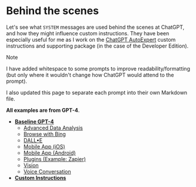# Behind the scenes

Let's see what `SYSTEM` messages are used behind the scenes at ChatGPT, and how they might influence custom instructions. They have been especially useful for me as I work on the [ChatGPT AutoExpert](README.md) custom instructions and supporting package (in the case of the Developer Edition).

> [!NOTE]
> I have added whitespace to some prompts to improve readability/formatting (but only where it wouldn't change how ChatGPT would attend to the prompt). 
>
> I also updated this page to separate each prompt into their own Markdown file.

**All examples are from GPT-4**.

- [**Baseline GPT-4**](_system-prompts/base.md)
  - [Advanced Data Analysis](_system-prompts/advanced-data-analysis.md)
  - [Browse with Bing](_system-prompts/browse-with-bing.md)
  - [DALL•E](_system-prompts/dall-e.md)
  - [Mobile App (iOS)](_system-prompts/mobile-app-ios.md)
  - [Mobile App (Android)](_system-prompts/mobile-app-android.md)
  - [Plugins (Example: Zapier)](_system-prompts/plugins.md)
  - [Vision](_system-prompts/vision.md)
  - [Voice Conversation](_system-prompts/voice-conversation.md)
- [**Custom Instructions**](_system-prompts/_custom-instructions.md)
